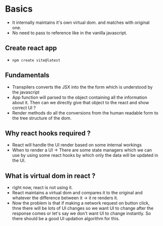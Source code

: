 # Basics

- It internally maintains it's own virtual dom. and matches with original one.
- No need to pass to reference like in the vanilla javascript.

## Create react app

- `npm create vite@latest`

## Fundamentals

- Transpilers converts the JSX into the the form which is understood by the javascript
- App function will parsed to the object containing all the information about it. Then can we directly give that object to the react and show correct UI ?
- Render methods do all the conversions from the human readable form to the tree structure of the dom.

## Why react hooks required ?

- React will handle the UI render based on some internal workings
- When to render a UI -> There are some state managers which we can use by using some react hooks by which only the data will be updated in the UI.

## What is virtual dom in react ?

- right now, react is not using it.
- React maintains a virtual dom and compares it to the original and whatever the difference between it -> it re renders it.
- Now the problem is that if making a network request on button click, thne there will be lots of UI changes so we want UI to change after the response comes or let's say we don't want UI to change instantly. So there should be a good UI updation algorithm for this.